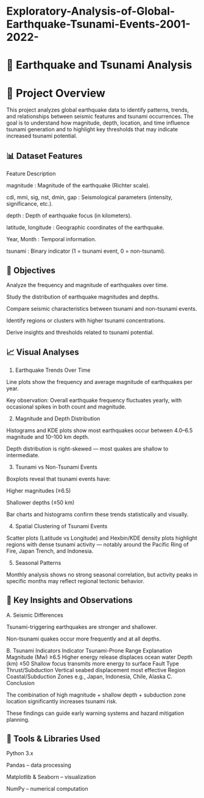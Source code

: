 # Exploratory-Analysis-of-Global-Earthquake-Tsunami-Events-2001-2022-
# 🌋 Earthquake and Tsunami Analysis
# 📖 Project Overview

This project analyzes global earthquake data to identify patterns, trends, and relationships between seismic features and tsunami occurrences.
The goal is to understand how magnitude, depth, location, and time influence tsunami generation and to highlight key thresholds that may indicate increased tsunami potential.

## 📊 Dataset Features
Feature	Description

magnitude :	Magnitude of the earthquake (Richter scale).

cdi, mmi, sig, nst, dmin, gap :	Seismological parameters (intensity, significance, etc.).

depth :	Depth of earthquake focus (in kilometers).

latitude, longitude :	Geographic coordinates of the earthquake.

Year, Month :	Temporal information.

tsunami	: Binary indicator (1 = tsunami event, 0 = non-tsunami).

## 🧠 Objectives

Analyze the frequency and magnitude of earthquakes over time.

Study the distribution of earthquake magnitudes and depths.

Compare seismic characteristics between tsunami and non-tsunami events.

Identify regions or clusters with higher tsunami concentrations.

Derive insights and thresholds related to tsunami potential.

## 📈 Visual Analyses
1. Earthquake Trends Over Time

Line plots show the frequency and average magnitude of earthquakes per year.

Key observation: Overall earthquake frequency fluctuates yearly, with occasional spikes in both count and magnitude.

2. Magnitude and Depth Distribution

Histograms and KDE plots show most earthquakes occur between 4.0–6.5 magnitude and 10–100 km depth.

Depth distribution is right-skewed — most quakes are shallow to intermediate.

3. Tsunami vs Non-Tsunami Events

Boxplots reveal that tsunami events have:

Higher magnitudes (≥6.5)

Shallower depths (≤50 km)

Bar charts and histograms confirm these trends statistically and visually.

4. Spatial Clustering of Tsunami Events

Scatter plots (Latitude vs Longitude) and Hexbin/KDE density plots highlight regions with dense tsunami activity — notably around the Pacific Ring of Fire, Japan Trench, and Indonesia.

5. Seasonal Patterns

Monthly analysis shows no strong seasonal correlation, but activity peaks in specific months may reflect regional tectonic behavior.

## 🧩 Key Insights and Observations
A. Seismic Differences

Tsunami-triggering earthquakes are stronger and shallower.

Non-tsunami quakes occur more frequently and at all depths.

B. Tsunami Indicators
Indicator	Tsunami-Prone Range	Explanation
Magnitude (Mw)	≥6.5	Higher energy release displaces ocean water
Depth (km)	≤50	Shallow focus transmits more energy to surface
Fault Type	Thrust/Subduction	Vertical seabed displacement most effective
Region	Coastal/Subduction Zones	e.g., Japan, Indonesia, Chile, Alaska
C. Conclusion

The combination of high magnitude + shallow depth + subduction zone location significantly increases tsunami risk.

These findings can guide early warning systems and hazard mitigation planning.

## 🧰 Tools & Libraries Used

Python 3.x

Pandas – data processing

Matplotlib & Seaborn – visualization

NumPy – numerical computation

